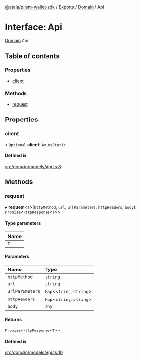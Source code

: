 [@atala/prism-wallet-sdk](../README.md) / [Exports](../modules.md) / [Domain](../modules/Domain.md) / Api

# Interface: Api

[Domain](../modules/Domain.md).Api

## Table of contents

### Properties

- [client](Domain.Api.md#client)

### Methods

- [request](Domain.Api.md#request)

## Properties

### client

• `Optional` **client**: `AxiosStatic`

#### Defined in

[src/domain/models/Api.ts:8](https://github.com/input-output-hk/atala-prism-wallet-sdk-ts/blob/a3fc2aa/src/domain/models/Api.ts#L8)

## Methods

### request

▸ **request**\<`T`\>(`httpMethod`, `url`, `urlParameters`, `httpHeaders`, `body`): `Promise`\<[`HttpResponse`](../classes/Domain.HttpResponse.md)\<`T`\>\>

#### Type parameters

| Name |
| :------ |
| `T` |

#### Parameters

| Name | Type |
| :------ | :------ |
| `httpMethod` | `string` |
| `url` | `string` |
| `urlParameters` | `Map`\<`string`, `string`\> |
| `httpHeaders` | `Map`\<`string`, `string`\> |
| `body` | `any` |

#### Returns

`Promise`\<[`HttpResponse`](../classes/Domain.HttpResponse.md)\<`T`\>\>

#### Defined in

[src/domain/models/Api.ts:10](https://github.com/input-output-hk/atala-prism-wallet-sdk-ts/blob/a3fc2aa/src/domain/models/Api.ts#L10)
